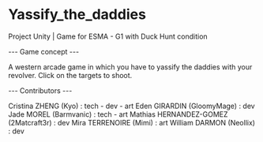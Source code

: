 # Yassify_the_daddies
 Project Unity | Game for ESMA - G1 with Duck Hunt condition


--- Game concept ---

A western arcade game in which you have to yassify the daddies with your revolver.
Click on the targets to shoot.


--- Contributors ---

Cristina ZHENG (Kyo) : tech - dev - art
Eden GIRARDIN (GloomyMage) : dev
Jade MOREL (Barmvanic) : tech - art
Mathias HERNANDEZ-GOMEZ (2Matcraft3r) : dev
Mira TERRENOIRE (Mimi) : art
William DARMON (Neollix) : dev